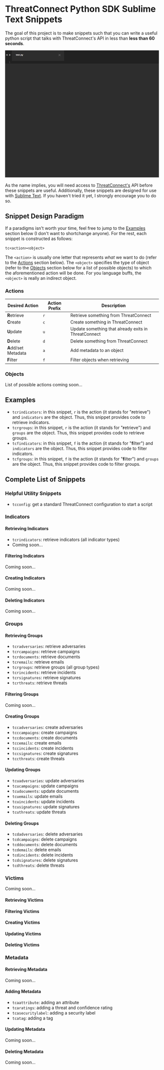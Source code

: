 # ThreatConnect Python SDK Sublime Text Snippets

The goal of this project is to make snippets such that you can write a useful python script that talks with ThreatConnect's API in less than **less than 60 seconds**.

![demo](demo/tc_python_snippets.gif)

As the name implies, you will need access to [ThreatConnect's](https://threatconnect.com) API before these snippets are useful. Additionally, these snippets are designed for use with [Sublime Text](https://www.sublimetext.com/3). If you haven't tried it yet, I strongly encourage you to do so.

## Snippet Design Paradigm

If a paradigms isn't worth your time, feel free to jump to the [Examples](#examples) section below (I don't want to shortchange anyone). For the rest, each snippet is constructed as follows:

```
tc<action><object>
```

The `<action>` is usually one letter that represents *what* we want to do (refer to the [Actions](#actions) section below). The `<object>` specifies the type of object (refer to the [Objects](#objects) section below for a list of possible objects) to which the aforementioned action will be done. For you language buffs, the `<object>` is really an indirect object.

### Actions

| Desired Action | Action Prefix | Description |  
| --- | --- | --- |
| **R**etrieve | `r` | Retrieve something from ThreatConnect |
| **C**reate | `c` | Create something in ThreatConnect |
| **U**pdate | `u` | Update something that already exits in ThreatConnect |
| **D**elete | `d` | Delete something from ThreatConnect |
| **A**dd/set Metadata | `a` | Add metadata to an object |
| **F**ilter | `f` | Filter objects when retrieving |  

### Objects

List of possible actions coming soon...

## Examples

- `tcrindicators`: in this snippet, `r` is the action (it stands for "**r**etrieve") and `indicators` are the object. Thus, this snippet provides code to retrieve indicators.
- `tcrgroups`: in this snippet, `r` is the action (it stands for "**r**etrieve") and `groups` are the object. Thus, this snippet provides code to retrieve groups.
- `tcfindicators`: in this snippet, `f` is the action (it stands for "**f**ilter") and `indicators` are the object. Thus, this snippet provides code to filter indicators.
- `tcfgroups`: in this snippet, `f` is the action (it stands for "**f**ilter") and `groups` are the object. Thus, this snippet provides code to filter groups.

## Complete List of Snippets

### Helpful Utility Snippets

- `tcconfig`: get a standard ThreatConnect configuration to start a script

### Indicators

#### Retrieving Indicators

- `tcrindicators`: retrieve indicators (all indicator types)
- Coming soon...

#### Filtering Indicators

Coming soon...

#### Creating Indicators

Coming soon...

#### Deleting Indicators

Coming soon...

### Groups

#### Retrieving Groups

- `tcradversaries`: retrieve adversaries
- `tcrcampaigns`: retrieve campaigns
- `tcrdocuments`: retrieve documents
- `tcremails`: retrieve emails
- `tcrgroups`: retrieve groups (all group types)
- `tcrincidents`: retrieve incidents
- `tcrsignatures`: retrieve signatures
- `tcrthreats`: retrieve threats

#### Filtering Groups

Coming soon...

#### Creating Groups

- `tccadversaries`: create adversaries
- `tcccampaigns`: create campaigns
- `tccdocuments`: create documents
- `tccemails`: create emails
- `tccincidents`: create incidents
- `tccsignatures`: create signatures
- `tccthreats`: create threats

#### Updating Groups

- `tcuadversaries`: update adversaries
- `tcucampaigns`: update campaigns
- `tcudocuments`: update documents
- `tcuemails`: update emails
- `tcuincidents`: update incidents
- `tcusignatures`: update signatures
- `tcuthreats`: update threats

#### Deleting Groups

- `tcdadversaries`: delete adversaries
- `tcdcampaigns`: delete campaigns
- `tcddocuments`: delete documents
- `tcdemails`: delete emails
- `tcdincidents`: delete incidents
- `tcdsignatures`: delete signatures
- `tcdthreats`: delete threats

### Victims

Coming soon...

#### Retrieving Victims

#### Filtering Victims

#### Creating Victims

#### Updating Victims

#### Deleting Victims

### Metadata

#### Retrieving Metadata

Coming soon...

#### Adding Metadata

- `tcaattribute`: adding an attribute
- `tcaratings`: adding a threat and confidence rating
- `tcasecuritylabel`: adding a security label
- `tcatag`: adding a tag

#### Updating Metadata

Coming soon...

#### Deleting Metadata

Coming soon...
